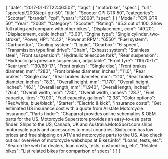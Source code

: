 {
    "date": "2017-01-12T22:46:50Z",
    "tags": [
        "motorbike",
        "spec"
    ],
    "url": "spec\/cpi\/2008\/cpi-gtr-50",
    "title": "Scooter CPI GTR 50",
    "categories": "Scooter",
    "brands": "cpi",
    "years": "2008",
    "spec": [
        {
            "Model": "CPI GTR 50",
            "Year": "2008",
            "Category": "Scooter",
            "Rating": "65.3 out of 100. Show full rating and compare with other bikes",
            "Displacement, ccm": "49.20",
            "Displacement, cubic inches": "3.00",
            "Engine type": "Single cylinder, two-stroke",
            "Power, HP": "4.42",
            "Power at RPM": "6550",
            "Fuel system": "Carburettor",
            "Cooling system": "Liquid",
            "Gearbox": "6-speed",
            "Transmission type,final drive": "Chain",
            "Exhaust system": "Stainless steel",
            "Front suspension": "Hydraulic telescope fork",
            "Rear suspension": "Hydraulic gas pressure suspension, adjustable",
            "Front tyre": "110\/70-17",
            "Rear tyre": "130\/60-17",
            "Front brakes": "Single disc",
            "Front brakes diameter, mm": "280",
            "Front brakes diameter, inches": "11.0",
            "Rear brakes": "Single disc",
            "Rear brakes diameter, mm": "210",
            "Rear brakes diameter, inches": "8.3",
            "Overall height, mm": "1.170",
            "Overall height, inches": "46.1",
            "Overall length, mm": "1.940",
            "Overall length, inches": "76.4",
            "Overall width, mm": "730",
            "Overall width, inches": "28.7",
            "Fuel capacity, litres": "9.00",
            "Fuel capacity, gallons": "2.38",
            "Color options": "Red\/white, blue\/black",
            "Starter": "Electric & kick",
            "Insurance costs": "Get estimated US insurance cost with a quote from Allstate Motorcycle Insurance",
            "Parts finder": "Chaparral provides online schematics & OEM parts for the US.   Motorcycle Superstore provides an easy-to-use parts finder. Ships to the US, Canada, UK and Australia.MotoSport.com ships motorcycle parts and accessories to most countries.    Sixity.com has low prices and free shipping on ATV and motorcycle parts to the US. Also check out our overview of motorcycle webshops at Bikez.info",
            "Loans, tests, etc": "Search the web for dealers, loan costs, tests, customizing, etc",
            "Related bikes": "List related bikes for comparison of specs"
        }
    ]
}